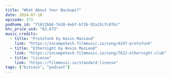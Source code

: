 ```yaml
---
title: "What About Your Backups?"
date: 2024-07-10
episode: 173
podhome_id: "71812bb6-7e30-4ebf-bf2b-92a15cfc076c"
btc_price_usd: "62,673"
music_credits:
  - title: "Protofunk by Kevin MacLeod"
    link: "https://incompetech.filmmusic.io/song/4247-protofunk"
  - title: "Ethernight by Kevin MacLeod"
    link: "https://incompetech.filmmusic.io/song/7612-ethernight-club"
  - title: "License"
    link: "https://filmmusic.io/standard-license"
tags: ["bitcoin", "podcast"]
---
```

